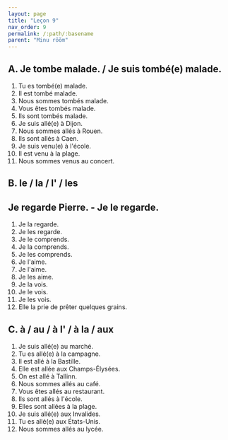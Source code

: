 ```yaml
---
layout: page
title: "Leçon 9"
nav_order: 9
permalink: /:path/:basename
parent: "Minu rõõm"
---
```


## A. Je tombe malade. / Je suis tombé(e) malade.  
1. Tu es tombé(e) malade.  
2. Il est tombé malade.  
3. Nous sommes tombés malade.  
4. Vous êtes tombés malade.  
5. Ils sont tombés malade.  
6. Je suis allé(e) à Dijon.  
7. Nous sommes allés à Rouen.  
8. Ils sont allés à Caen.  
9. Je suis venu(e) à l'école.  
10. Il est venu à la plage.  
11. Nous sommes venus au concert.  

## B. le / la / l' / les  
## Je regarde Pierre. - Je le regarde.  
1. Je la regarde.  
2. Je les regarde.  
3. Je le comprends.  
4. Je la comprends.  
5. Je les comprends.  
6. Je l'aime.  
7. Je l'aime.  
8. Je les aime.  
9. Je la vois.  
10. Je le vois.  
11. Je les vois.  
12. Elle la prie de prêter quelques grains.  

## C. à / au / à l' / à la / aux  
1. Je suis allé(e) au marché.  
2. Tu es allé(e) à la campagne.  
3. Il est allé à la Bastille.  
4. Elle est allée aux Champs-Élysées.  
5. On est allé à Tallinn.  
6. Nous sommes allés au café.  
7. Vous êtes allés au restaurant.  
8. Ils sont allés à l'école.  
9. Elles sont allées à la plage.  
10. Je suis allé(e) aux Invalides.   
11. Tu es allé(e) aux États-Unis.  
12. Nous sommes allés au lycée.  
